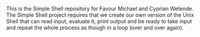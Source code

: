 This is the Simple Shell repository for Favour Michael and Cyprian Wetende. The Simple Shell project requires that we create our own version of the Unix Shell that can read input, evaluate it, print output and be ready to take input and repeat the whole process as though in a loop (over and over again).
